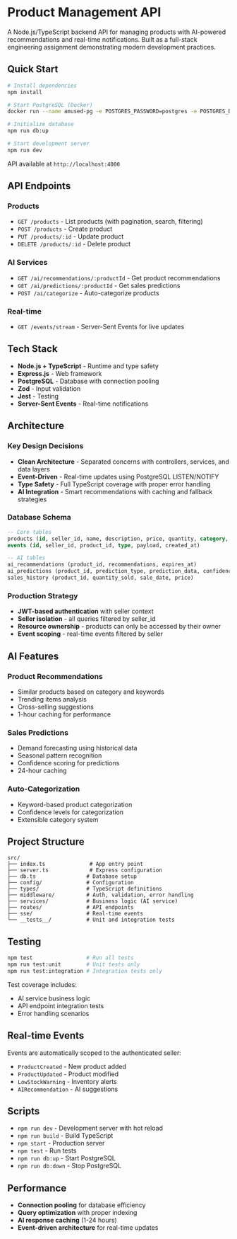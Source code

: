 # Product Management API

A Node.js/TypeScript backend API for managing products with AI-powered recommendations and real-time notifications. Built as a full-stack engineering assignment demonstrating modern development practices.

## Quick Start

```bash
# Install dependencies
npm install

# Start PostgreSQL (Docker)
docker run --name amused-pg -e POSTGRES_PASSWORD=postgres -e POSTGRES_DB=amused -p 5432:5432 -d postgres:13

# Initialize database
npm run db:up

# Start development server
npm run dev
```

API available at `http://localhost:4000`

## API Endpoints

### Products
- `GET /products` - List products (with pagination, search, filtering)
- `POST /products` - Create product
- `PUT /products/:id` - Update product
- `DELETE /products/:id` - Delete product

### AI Services
- `GET /ai/recommendations/:productId` - Get product recommendations
- `GET /ai/predictions/:productId` - Get sales predictions
- `POST /ai/categorize` - Auto-categorize products

### Real-time
- `GET /events/stream` - Server-Sent Events for live updates

## Tech Stack

- **Node.js + TypeScript** - Runtime and type safety
- **Express.js** - Web framework
- **PostgreSQL** - Database with connection pooling
- **Zod** - Input validation
- **Jest** - Testing
- **Server-Sent Events** - Real-time notifications

## Architecture

### Key Design Decisions
- **Clean Architecture** - Separated concerns with controllers, services, and data layers
- **Event-Driven** - Real-time updates using PostgreSQL LISTEN/NOTIFY
- **Type Safety** - Full TypeScript coverage with proper error handling
- **AI Integration** - Smart recommendations with caching and fallback strategies

### Database Schema
```sql
-- Core tables
products (id, seller_id, name, description, price, quantity, category, created_at, updated_at)
events (id, seller_id, product_id, type, payload, created_at)

-- AI tables
ai_recommendations (product_id, recommendations, expires_at)
ai_predictions (product_id, prediction_type, prediction_data, confidence_score)
sales_history (product_id, quantity_sold, sale_date, price)
```


### Production Strategy
- **JWT-based authentication** with seller context
- **Seller isolation** - all queries filtered by seller_id
- **Resource ownership** - products can only be accessed by their owner
- **Event scoping** - real-time events filtered by seller

## AI Features

### Product Recommendations
- Similar products based on category and keywords
- Trending items analysis
- Cross-selling suggestions
- 1-hour caching for performance

### Sales Predictions
- Demand forecasting using historical data
- Seasonal pattern recognition
- Confidence scoring for predictions
- 24-hour caching

### Auto-Categorization
- Keyword-based product categorization
- Confidence levels for categorization
- Extensible category system

## Project Structure

```
src/
├── index.ts              # App entry point
├── server.ts             # Express configuration
├── db.ts                # Database setup
├── config/              # Configuration
├── types/               # TypeScript definitions
├── middleware/          # Auth, validation, error handling
├── services/            # Business logic (AI service)
├── routes/              # API endpoints
├── sse/                 # Real-time events
└── __tests__/           # Unit and integration tests
```

## Testing

```bash
npm test                 # Run all tests
npm run test:unit        # Unit tests only
npm run test:integration # Integration tests only
```

Test coverage includes:
- AI service business logic
- API endpoint integration tests
- Error handling scenarios

## Real-time Events

Events are automatically scoped to the authenticated seller:
- `ProductCreated` - New product added
- `ProductUpdated` - Product modified
- `LowStockWarning` - Inventory alerts
- `AIRecommendation` - AI suggestions

## Scripts

- `npm run dev` - Development server with hot reload
- `npm run build` - Build TypeScript
- `npm start` - Production server
- `npm test` - Run tests
- `npm run db:up` - Start PostgreSQL
- `npm run db:down` - Stop PostgreSQL

## Performance

- **Connection pooling** for database efficiency
- **Query optimization** with proper indexing
- **AI response caching** (1-24 hours)
- **Event-driven architecture** for real-time updates

